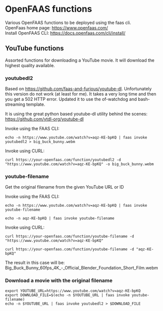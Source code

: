 # OpenFAAS functions
Various OpenFAAS functions to be deployed using the faas cli.  
OpenFaas home page: https://www.openfaas.com/  
Install OpenFAAS CLI: https://docs.openfaas.com/cli/install/  

## YouTube functions
Assorted functions for downloading a YouTube movie. It will download the highest quality available.

### youtubedl2
Based on https://github.com/faas-and-furious/youtube-dl. Unfortunately this version do not work (at least for me). It takes a very long time and then you get a 502 HTTP error. Updated it to use the of-watchdog and bash-streaming template. 

It is using the great python based youtube-dl utility behind the scenes:
https://github.com/ytdl-org/youtube-dl

Invoke using the FAAS CLI:
```
echo -n https://www.youtube.com/watch?v=aqz-KE-bpKQ | faas invoke youtubedl2 > big_buck_bunny.webm
```

Invoke using CURL:
```
curl https://your-openfaas.com/function/youtubedl2 -d "https://www.youtube.com/watch?v=aqz-KE-bpKQ" -o big_buck_bunny.webm
```

### youtube-filename
Get the original filename from the given YouTube URL or ID

Invoke using the FAAS CLI:
```
echo -n https://www.youtube.com/watch?v=aqz-KE-bpKQ | faas invoke youtube-filename

echo -n aqz-KE-bpKQ | faas invoke youtube-filename
```

Invoke using CURL:
```
curl https://your-openfaas.com/function/youtube-filename -d "https://www.youtube.com/watch?v=aqz-KE-bpKQ"

curl https://your-openfaas.com/function/youtube-filename -d "aqz-KE-bpKQ"
```

The result in this case will be:  
Big_Buck_Bunny_60fps_4K_-_Official_Blender_Foundation_Short_Film.webm

### Download a movie with the original filename
```
export YOUTUBE_URL=https://www.youtube.com/watch?v=aqz-KE-bpKQ
export DOWNLOAD_FILE=$(echo -n $YOUTUBE_URL | faas invoke youtube-filename)
echo -n $YOUTUBE_URL | faas invoke youtubedl2 > $DOWNLOAD_FILE
```
